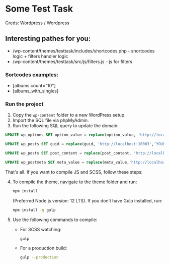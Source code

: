 # Some Test Task
Creds: Wordpress / Wordpress
## Interesting pathes for you:
- /wp-content/themes/testtask/includes/shortcodes.php - shortcodes logic + filters handler logic
- /wp-content/themes/testtask/src/js/filters.js - js for filters
### Sortcodes examples:
- [albums count="10"]
- [albums_with_singles]
### Run the project
1. Copy the `wp-content` folder to a new WordPress setup.
2. Import the SQL file via phpMyAdmin.
3. Run the following SQL query to update the domain:
```sql
UPDATE wp_options SET option_value = replace(option_value, 'http://localhost:10003', 'YOUR NEW DOMAIN') WHERE option_name = 'home' OR option_name = 'siteurl';

UPDATE wp_posts SET guid = replace(guid, 'http://localhost:10003','YOUR NEW DOMAIN');

UPDATE wp_posts SET post_content = replace(post_content, 'http://localhost:10003', 'YOUR NEW DOMAIN');

UPDATE wp_postmeta SET meta_value = replace(meta_value,'http://localhost:10003','YOUR NEW DOMAIN');
```
That's all. If you want to compile JS and SCSS, follow these steps:

4. To compile the theme, navigate to the theme folder and run:
    ```bash
    npm install
    ```
   (Preferred Node.js version: 12 LTS). If you don’t have Gulp installed, run:
    ```bash
    npm install -g gulp
    ```

5. Use the following commands to compile:
    - For SCSS watching:
      ```bash
      gulp
      ```
    - For a production build:
      ```bash
      gulp --production
      ```
